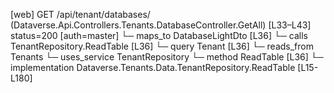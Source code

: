 [web] GET /api/tenant/databases/  (Dataverse.Api.Controllers.Tenants.DatabaseController.GetAll)  [L33–L43] status=200 [auth=master]
  └─ maps_to DatabaseLightDto [L36]
  └─ calls TenantRepository.ReadTable [L36]
  └─ query Tenant [L36]
    └─ reads_from Tenants
  └─ uses_service TenantRepository
    └─ method ReadTable [L36]
      └─ implementation Dataverse.Tenants.Data.TenantRepository.ReadTable [L15-L180]

